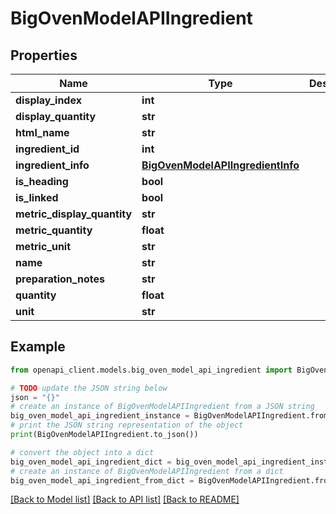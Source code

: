 # BigOvenModelAPIIngredient


## Properties

Name | Type | Description | Notes
------------ | ------------- | ------------- | -------------
**display_index** | **int** |  | [optional] 
**display_quantity** | **str** |  | [optional] 
**html_name** | **str** |  | [optional] 
**ingredient_id** | **int** |  | [optional] 
**ingredient_info** | [**BigOvenModelAPIIngredientInfo**](BigOvenModelAPIIngredientInfo.md) |  | [optional] 
**is_heading** | **bool** |  | [optional] 
**is_linked** | **bool** |  | [optional] 
**metric_display_quantity** | **str** |  | [optional] 
**metric_quantity** | **float** |  | [optional] 
**metric_unit** | **str** |  | [optional] 
**name** | **str** |  | [optional] 
**preparation_notes** | **str** |  | [optional] 
**quantity** | **float** |  | [optional] 
**unit** | **str** |  | [optional] 

## Example

```python
from openapi_client.models.big_oven_model_api_ingredient import BigOvenModelAPIIngredient

# TODO update the JSON string below
json = "{}"
# create an instance of BigOvenModelAPIIngredient from a JSON string
big_oven_model_api_ingredient_instance = BigOvenModelAPIIngredient.from_json(json)
# print the JSON string representation of the object
print(BigOvenModelAPIIngredient.to_json())

# convert the object into a dict
big_oven_model_api_ingredient_dict = big_oven_model_api_ingredient_instance.to_dict()
# create an instance of BigOvenModelAPIIngredient from a dict
big_oven_model_api_ingredient_from_dict = BigOvenModelAPIIngredient.from_dict(big_oven_model_api_ingredient_dict)
```
[[Back to Model list]](../README.md#documentation-for-models) [[Back to API list]](../README.md#documentation-for-api-endpoints) [[Back to README]](../README.md)


